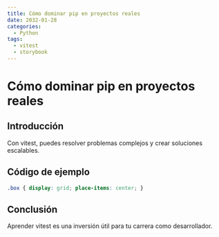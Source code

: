 ```yaml
---
title: Cómo dominar pip en proyectos reales
date: 2032-01-28
categories:
  - Python
tags:
  - vitest
  - storybook
---
```


# Cómo dominar pip en proyectos reales

## Introducción

Con vitest, puedes resolver problemas complejos y crear soluciones escalables.

## Código de ejemplo

```css
.box { display: grid; place-items: center; }
```

## Conclusión

Aprender vitest es una inversión útil para tu carrera como desarrollador.